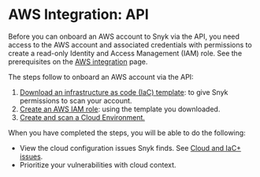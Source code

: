 # AWS Integration: API

Before you can onboard an AWS account to Snyk via the API, you need access to the AWS account and associated credentials with permissions to create a read-only Identity and Access Management (IAM) role. See the prerequisites on the [AWS integration](../) page.

The steps follow to onboard an AWS account via the API:

1. [Download an infrastructure as code (IaC) template](step-1-download-iam-role-iac-template.md): to give Snyk permissions to scan your account.
2. [Create an AWS IAM role](step-2-create-the-snyk-iam-role-api.md): using the template you downloaded.
3. [Create and scan a Cloud Environment.](step-3-create-and-scan-a-snyk-cloud-environment.md)

When you have completed the steps, you will be able to do the following:

* View the cloud configuration issues Snyk finds. See [Cloud and IaC+ issues](../../../../scan-with-snyk/scan-infrastructure/getting-started-with-iac+-and-cloud-scans/manage-iac+-and-cloud-issues/).
* Prioritize your vulnerabilities with cloud context.
